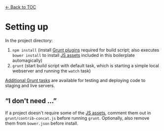 [← Back to TOC](TOC.md)

# Setting up

In the project directory:

1. `npm install` (install [Grunt plugins](#plugins-used) required for build script; also executes `bower install` to install [JS assets](#js) included in this boilerplate automagically)
2. `grunt` (start build script with default task, which is starting a simple local webserver and running the `watch` task)

[Additional Grunt tasks](additional-tasks.md) are available for testing and deploying code to staging and live servers.

## “I don't need …”

If a project doesn't require some of the [JS assets](javascript.md), comment them out in `grunt/contrib-concat.js` before running `grunt`. Optionally, also remove them from `bower.json` before install.
